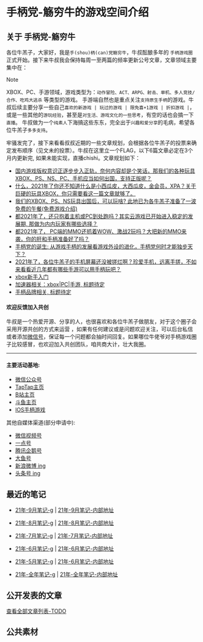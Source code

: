 # 手柄党-觞穷牛的游戏空间介绍

## 关于 手柄党-觞穷牛

各位牛羔子，大家好，我是`手(shou)柄(can)党觞穷牛`，牛叔酝酿多年的 `手柄游戏圈`正式开始。接下来牛叔我会保持每周一至两篇的频率更新公号文章，文章领域主要集中在：
> [!NOTE]
>  XBOX、PC、手游领域，游戏类型为：`动作冒险、ACT、ARPG、射击、单机、多人竞技/合作、吃鸡大逃杀` 等类型的游戏。
> 手游端自然也是重点关注`支持原生手柄`的游戏。牛叔后续主要分享一些自己`喜欢的新游戏 | 玩过的游戏 | 限免喜+1游戏 | 折扣游戏 |`，或是一些其他的`游玩经验`，甚至是`对生活、游戏文化的一些思考`，有空的话也会搞一下`直播`。
> 牛叔做为一个`纯素人`下海搞这些东东，完全出于`兴趣和爱分享`的毛病，希望各位牛羔子`多多支持`。

牢骚发完了，接下来看看叔叔近期的一些文章规划，会根据各位牛羔子的投票来确定发布顺序（见文未的投票）。牛叔在这里立一个FLAG，以下6篇文章必定在3个月内更新完, 如果未能实现，直播chishi。文章规划如下：

- [国内游戏版权意识正逐步步入正轨，奈何内容却是个笑话，那我们的各种玩具XBOX、PS、NS、PC、手机应当如何出国，支持正版呢？]()
- [什么，2021年了你还不知道什么是小西瓜皮，大西瓜皮，金会员，XPA？关于巨硬的玩具XBOX，你只需要看这一篇文章就够了。]()
- [我们的XBOX、PS、NS玩具出国后，可以玩啥? 此地已为各牛羔子准备了一波免费的午餐(免费游戏介绍)]()
- [都2021年了，还只抱着主机或PC到处跑吗？其实云游戏已开始进入稳定的发展期, 那做为内内玩家有哪些选择？]()
- [都2021年了， PC端的MMO还抓着WOW、激战2玩吗？大把新的MMO来袭，你的肝和手柄准备好了吗？]()
- [手柄党的诞生: 从游戏手柄的发展看游戏外设的进化，手柄党何时才能独步天下？]()
- [2021年了，各位牛羔子的手机屏幕还没被搓烂啊？珍爱手机，远离手搓，不如来看看近几年都有哪些手游可以用手柄玩吧？]()
- [xbox新手入门]()
- [加速器相关：xbox|PC|手游, 标题待定]()
- [手柄品牌相关, 标题待定]()

#### 欢迎反馈加入共创

牛叔是一个热爱开源、分享的人，也很喜欢和各位牛羔子做朋友，对于这个圈子会采用开源共创的方式来运营 ，如果有任何建议或是问题欢迎关注，可以后台私信或者添加[微信号](https://limin-sites.github.io/as/assets/my-img/sqn-brand0.png)，保证每一个问题都会抽时间回复。如果哪位牛佬爷对手柄游戏圈子比较感冒，也欢迎加入共创团队，咱共商大计，壮大我圈。

---
<!--
评论小程序路径：interbar/pages/topic?id=224108&type=2
https://limin-sites.github.io/as/assets/my-img/weixin-qr.png
-->

#### 主要活动基地:

- [微信公众号](https://limin-sites.github.io/as/assets/my-img/weixin-qr.png)
- [TapTap主页](https://www.taptap.com/user/9489666)
- [B站主页](https://space.bilibili.com/494408488)
- [斗鱼主页](https://v.douyu.com/author/aBADak3DO7Xm)
- [IOS手柄游戏](http://lxm.japaneast.cloudapp.azure.com/sqn/?mode=gamepad)

其他自媒体渠道(部分申请中):

- [微信视频号]()
- [一点号](https://www.yidianzixun.com/article/V_071GlZpv)
- [腾讯企鹅号]()
- [大鱼号]()
- [新浪微博 ing]()
- [头条号 ing]()

## 最近的笔记

- [21年-9月笔记-g](c/g/notes/21-9.md)  |  [21年-9月笔记-内部地址](g/notes/21-9.md)
- [21年-8月笔记-g](c/g/notes/21-8.md)  |  [21年-8月笔记-内部地址](g/notes/21-8.md)
- [21年-7月笔记-g](c/g/notes/21-7.md)  |  [21年-7月笔记-内部地址](g/notes/21-7.md) 
- [21年-6月笔记-g](c/g/notes/21-6.md)  |  [21年-6月笔记-内部地址](g/notes/21-6.md)
- [21年-5月笔记-g](c/g/notes/21-5.md)  |  [21年-6月笔记-内部地址](g/notes/21-5.md)

- [21年-全年笔记-g](c/g/2021.md)  |  [21年-全年笔记-内部地址](g/2021.md)

## 公开发表的文章

[查看全部文章列表-TODO]()


## 公共素材
<!-- 
![微信公号二维码图片](https://limin-sites.github.io/as/assets/my-img/weixin-qr.png)
![sqn-brand](https://limin-sites.github.io/as/assets/my-img/sqn-brand.jpg)
![sqn-brand2](https://limin-sites.github.io/as/assets/my-img/sqn-brnad2.png)
![sqn-brand0](https://limin-sites.github.io/as/assets/my-img/sqn-brand0.png)
 -->
